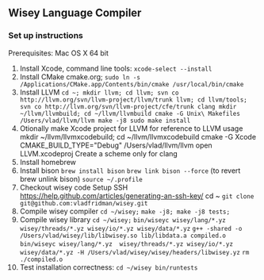 ## Wisey Language Compiler ##

### Set up instructions ###

Prerequisites: Mac OS X 64 bit

1. Install Xcode, command line tools: `xcode-select --install`
2. Install CMake cmake.org; `sudo ln -s /Applications/CMake.app/Contents/bin/cmake /usr/local/bin/cmake`
3. Install LLVM
  `cd ~; mkdir llvm; cd llvm;
  svn co http://llvm.org/svn/llvm-project/llvm/trunk llvm;
  cd llvm/tools; svn co http://llvm.org/svn/llvm-project/cfe/trunk clang
  mkdir ~/llvm/llvmbuild; cd ~/llvm/llvmbuild
  cmake -G Unix\ Makefiles /Users/vlad/llvm/llvm
  make -j8
  sudo make install`
4. Otionally make Xcode project for LLVM for reference to LLVM usage
  mkdir ~/llvm/llvmxcodebuild; cd ~/llvm/llvmxcodebuild
  cmake -G Xcode CMAKE_BUILD_TYPE="Debug" /Users/vlad/llvm/llvm
  open LLVM.xcodeproj
  Create a scheme only for clang
5. Install homebrew
6. Install bison
  `brew install bison`
  `brew link bison --force`
  (to revert brew unlink bison)
  `source ~/.profile`
7. Checkout wisey code
  Setup SSH https://help.github.com/articles/generating-an-ssh-key/
  cd ~
  `git clone git@github.com:vladfridman/wisey.git`
8. Compile wisey compiler
  `cd ~/wisey;`
  `make -j8; make -j8 tests;`
9. Compile wisey library
  `cd ~/wisey;`
  `bin/wiseyc wisey/lang/*.yz wisey/threads/*.yz wisey/io/*.yz wisey/data/*.yz`
  `g++ -shared -o /Users/vlad/wisey/lib/libwisey.so lib/libdata.a compiled.o `
  `bin/wiseyc wisey/lang/*.yz  wisey/threads/*.yz wisey/io/*.yz wisey/data/*.yz -H /Users/vlad/wisey/wisey/headers/libwisey.yz`
  `rm ./compiled.o`
10. Test installation correctness:
  `cd ~/wisey
   bin/runtests`
